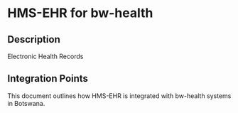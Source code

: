 # HMS-EHR for bw-health

## Description

Electronic Health Records

## Integration Points

This document outlines how HMS-EHR is integrated with bw-health systems in Botswana.
